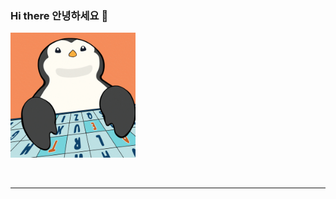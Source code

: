 <!-- introduce -->
### Hi there 안녕하세요 👋
<a href="https://github.com/jaeyumn"><img src="./static/giphy.gif" width="200"/></a>

<br/>

<!-- Skill Stack -->
<!-- ## ⚙️ Skill
<div align="">
  <img src="https://img.shields.io/badge/Java-437291?style=flat-square&logo=OpenJDK&logoColor=white"/>
  <img src="https://img.shields.io/badge/Spring Boot-6DB33F?style=flat-square&logo=springboot&logoColor=white"/>
  <img src="https://img.shields.io/badge/MySQL-4479A1?style=flat-square&logo=mysql&logoColor=white"/>
  <img src="https://img.shields.io/badge/AWS-232F3E?style=flat-square&logo=amazonaws&logoColor=white"/>
</div>

<br/>

<div align="">
  studying these days.. 
  <br/>
  <img src="https://img.shields.io/badge/React-61DAFB?style=flat-square&logo=react&logoColor=white"/>
</div>

<br/>
-->
<hr>

<!-- <img align="center" src="http://mazassumnida.wtf/api/v2/generate_badge?boj=wkdrngodsla" width="350" height="auto" /> -->
<!-- <img align="center" src="https://github-readme-stats.vercel.app/api/top-langs/?username=jaeyumn&layout=compact" width="350" height="auto" />
-->
